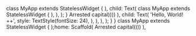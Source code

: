 
class MyApp extends StatelessWidget {
        ),         child: Text(
class MyApp extends StatelessWidget {
        ),
      ),
    );
  }
        Arrested capital))))
        ),         child: Text(
            'Hello, World! ++',
            style: TextStyle(fontSize: 24),
          ),
        ),
      ),
    );
  }
}
class MyApp extends StatelessWidget {
    );home: Scaffold(
        Arrested capital))))
        ),
